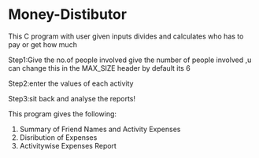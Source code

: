 # Money-Distibutor
This C program with user given inputs divides and calculates who has to pay or get how much

Step1:Give the no.of people involved
give the number of people involved ,u can change this in the MAX_SIZE header by default its 6

Step2:enter the values of each activity 

Step3:sit back and analyse the reports!

This program gives the following:
1. Summary of  Friend Names and Activity Expenses 
2. Disribution of Expenses   
3. Activitywise Expenses Report 
